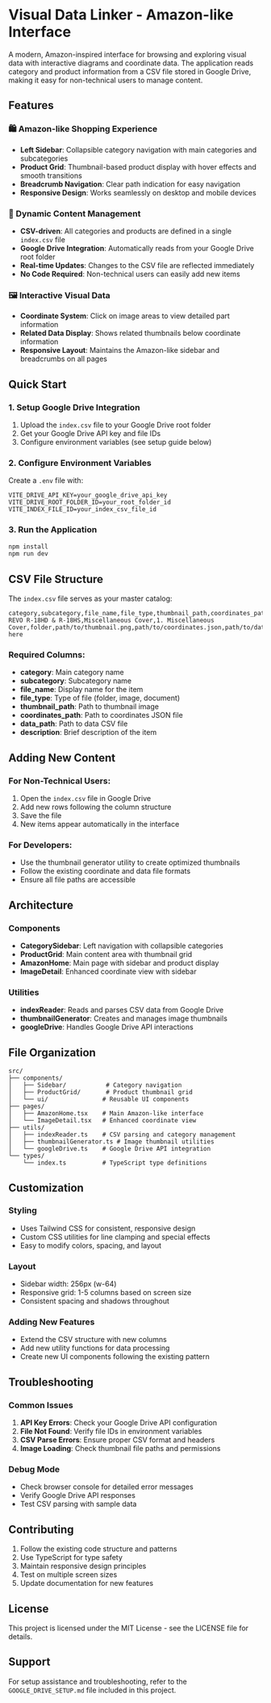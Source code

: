 # Visual Data Linker - Amazon-like Interface

A modern, Amazon-inspired interface for browsing and exploring visual data with interactive diagrams and coordinate data. The application reads category and product information from a CSV file stored in Google Drive, making it easy for non-technical users to manage content.

## Features

### 🛍️ Amazon-like Shopping Experience
- **Left Sidebar**: Collapsible category navigation with main categories and subcategories
- **Product Grid**: Thumbnail-based product display with hover effects and smooth transitions
- **Breadcrumb Navigation**: Clear path indication for easy navigation
- **Responsive Design**: Works seamlessly on desktop and mobile devices

### 📁 Dynamic Content Management
- **CSV-driven**: All categories and products are defined in a single `index.csv` file
- **Google Drive Integration**: Automatically reads from your Google Drive root folder
- **Real-time Updates**: Changes to the CSV file are reflected immediately
- **No Code Required**: Non-technical users can easily add new items

### 🖼️ Interactive Visual Data
- **Coordinate System**: Click on image areas to view detailed part information
- **Related Data Display**: Shows related thumbnails below coordinate information
- **Responsive Layout**: Maintains the Amazon-like sidebar and breadcrumbs on all pages

## Quick Start

### 1. Setup Google Drive Integration
1. Upload the `index.csv` file to your Google Drive root folder
2. Get your Google Drive API key and file IDs
3. Configure environment variables (see setup guide below)

### 2. Configure Environment Variables
Create a `.env` file with:
```env
VITE_DRIVE_API_KEY=your_google_drive_api_key
VITE_DRIVE_ROOT_FOLDER_ID=your_root_folder_id
VITE_INDEX_FILE_ID=your_index_csv_file_id
```

### 3. Run the Application
```bash
npm install
npm run dev
```

## CSV File Structure

The `index.csv` file serves as your master catalog:

```csv
category,subcategory,file_name,file_type,thumbnail_path,coordinates_path,data_path,description
REVO R-18HD & R-18HS,Miscellaneous Cover,1. Miscellaneous Cover,folder,path/to/thumbnail.png,path/to/coordinates.json,path/to/data.csv,Description here
```

### Required Columns:
- **category**: Main category name
- **subcategory**: Subcategory name  
- **file_name**: Display name for the item
- **file_type**: Type of file (folder, image, document)
- **thumbnail_path**: Path to thumbnail image
- **coordinates_path**: Path to coordinates JSON file
- **data_path**: Path to data CSV file
- **description**: Brief description of the item

## Adding New Content

### For Non-Technical Users:
1. Open the `index.csv` file in Google Drive
2. Add new rows following the column structure
3. Save the file
4. New items appear automatically in the interface

### For Developers:
- Use the thumbnail generator utility to create optimized thumbnails
- Follow the existing coordinate and data file formats
- Ensure all file paths are accessible

## Architecture

### Components
- **CategorySidebar**: Left navigation with collapsible categories
- **ProductGrid**: Main content area with thumbnail grid
- **AmazonHome**: Main page with sidebar and product display
- **ImageDetail**: Enhanced coordinate view with sidebar

### Utilities
- **indexReader**: Reads and parses CSV data from Google Drive
- **thumbnailGenerator**: Creates and manages image thumbnails
- **googleDrive**: Handles Google Drive API interactions

## File Organization

```
src/
├── components/
│   ├── Sidebar/           # Category navigation
│   ├── ProductGrid/       # Product thumbnail grid
│   └── ui/               # Reusable UI components
├── pages/
│   ├── AmazonHome.tsx    # Main Amazon-like interface
│   └── ImageDetail.tsx   # Enhanced coordinate view
├── utils/
│   ├── indexReader.ts    # CSV parsing and category management
│   ├── thumbnailGenerator.ts # Image thumbnail utilities
│   └── googleDrive.ts    # Google Drive API integration
└── types/
    └── index.ts          # TypeScript type definitions
```

## Customization

### Styling
- Uses Tailwind CSS for consistent, responsive design
- Custom CSS utilities for line clamping and special effects
- Easy to modify colors, spacing, and layout

### Layout
- Sidebar width: 256px (w-64)
- Responsive grid: 1-5 columns based on screen size
- Consistent spacing and shadows throughout

### Adding New Features
- Extend the CSV structure with new columns
- Add new utility functions for data processing
- Create new UI components following the existing pattern

## Troubleshooting

### Common Issues
1. **API Key Errors**: Check your Google Drive API configuration
2. **File Not Found**: Verify file IDs in environment variables
3. **CSV Parse Errors**: Ensure proper CSV format and headers
4. **Image Loading**: Check thumbnail file paths and permissions

### Debug Mode
- Check browser console for detailed error messages
- Verify Google Drive API responses
- Test CSV parsing with sample data

## Contributing

1. Follow the existing code structure and patterns
2. Use TypeScript for type safety
3. Maintain responsive design principles
4. Test on multiple screen sizes
5. Update documentation for new features

## License

This project is licensed under the MIT License - see the LICENSE file for details.

## Support

For setup assistance and troubleshooting, refer to the `GOOGLE_DRIVE_SETUP.md` file included in this project.
